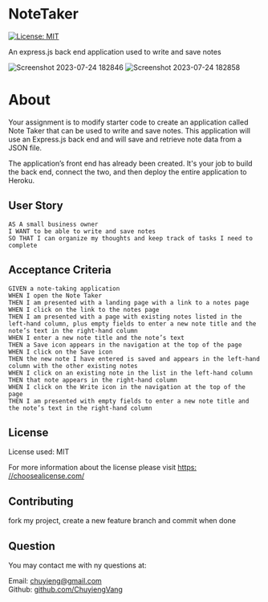 # NoteTaker

[![License: MIT](https://img.shields.io/badge/License-MIT-yellow.svg)](https://opensource.org/licenses/MIT)

An express.js back end application used to write and save notes

![Screenshot 2023-07-24 182846](https://github.com/ChuyiengVang/NoteTaker/assets/124082784/ff1bf6a4-a3e0-410c-8400-72fa798ca7b2)
![Screenshot 2023-07-24 182858](https://github.com/ChuyiengVang/NoteTaker/assets/124082784/5f1069a1-c261-4e17-bfb2-eba94fab8ce5)

# About

Your assignment is to modify starter code to create an application called Note Taker that can be used to write and save notes. This application will use an Express.js back end and will save and retrieve note data from a JSON file.

The application’s front end has already been created. It's your job to build the back end, connect the two, and then deploy the entire application to Heroku.


## User Story

```
AS A small business owner
I WANT to be able to write and save notes
SO THAT I can organize my thoughts and keep track of tasks I need to complete
```


## Acceptance Criteria

```
GIVEN a note-taking application
WHEN I open the Note Taker
THEN I am presented with a landing page with a link to a notes page
WHEN I click on the link to the notes page
THEN I am presented with a page with existing notes listed in the left-hand column, plus empty fields to enter a new note title and the note’s text in the right-hand column
WHEN I enter a new note title and the note’s text
THEN a Save icon appears in the navigation at the top of the page
WHEN I click on the Save icon
THEN the new note I have entered is saved and appears in the left-hand column with the other existing notes
WHEN I click on an existing note in the list in the left-hand column
THEN that note appears in the right-hand column
WHEN I click on the Write icon in the navigation at the top of the page
THEN I am presented with empty fields to enter a new note title and the note’s text in the right-hand column
```

## License

  License used: MIT

  For more information about the license please visit [https: //choosealicense.com/](https://choosealicense.com/)

  ## Contributing
  
  fork my project, create a new feature branch and commit when done

  ## Question

  You may contact me with ny questions at:
  
  Email: [chuyieng@gmail.com	](chuyieng@gmail.com	)<br>
  Github: [github.com/ChuyiengVang](https://github.com/ChuyiengVang)
